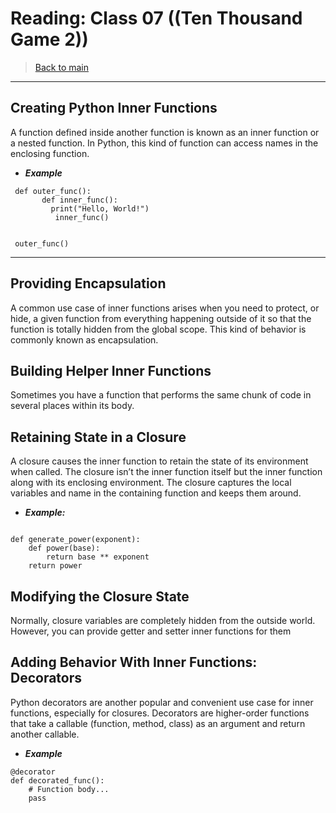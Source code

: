 # Reading: Class 07 ((Ten Thousand Game 2))

> [Back to  main](./README.md)
---

## Creating Python Inner Functions
A function defined inside another function is known as an inner function or a nested function. 
In Python, this kind of function can access names in the enclosing function.
- ***Example***
```
 def outer_func():
       def inner_func():
         print("Hello, World!")
          inner_func()


 outer_func()
```

*************************************************************
## Providing Encapsulation
A common use case of inner functions arises when you need to protect, or hide, a given function from everything happening outside of it so that the function is totally hidden from the global scope. 
This kind of behavior is commonly known as encapsulation.


## Building Helper Inner Functions
Sometimes you have a function that performs the same chunk of code in several places within its body.


## Retaining State in a Closure
A closure causes the inner function to retain the state of its environment when called. The closure isn’t the inner function itself but the inner function along with its enclosing environment. 
The closure captures the local variables and name in the containing function and keeps them around.
 - ***Example:***
```

def generate_power(exponent):
    def power(base):
        return base ** exponent
    return power
```

## Modifying the Closure State
Normally, closure variables are completely hidden from the outside world. However, you can provide getter and setter inner functions for them

## Adding Behavior With Inner Functions: Decorators
Python decorators are another popular and convenient use case for inner functions, especially for closures.
Decorators are higher-order functions that take a callable (function, method, class) as an argument and return another callable.

- ***Example*** 
```
@decorator
def decorated_func():
    # Function body...
    pass
```